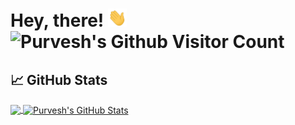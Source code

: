 # Hey, there! <img src="https://raw.githubusercontent.com/purveshmakode24/purveshmakode24/main/wave.gif" width="30px"> ![Purvesh's Github Visitor Count](https://profile-counter.glitch.me/purveshmakode24/count.svg)

## &#x1f4c8; GitHub Stats

<a href="https://github.com/purveshmakode24/purveshmakode24" >
<img align="center" src="https://github-readme-stats.vercel.app/api/top-langs/?layout=compact&username=purveshmakode24&hide=c%23,java,html,objective-c,scss&langs_count=8&title_color=ffffff&text_color=c9cacc&icon_color=2bbc8a&bg_color=1d1f21" height="180px"/>
</a>

<a href="https://github.com/purveshmakode24/purveshmakode24" >
<img align="center" src="https://github-readme-stats.vercel.app/api?username=purveshmakode24&show_icons=true&line_height=27&count_private=true&title_color=ffffff&text_color=c9cacc&icon_color=2bbc8a&bg_color=1d1f21" alt="Purvesh's GitHub Stats" height="180px"/>
</a>

<!--
**purveshmakode24/purveshmakode24** is a ✨ _special_ ✨ repository because its `README.md` (this file) appears on your GitHub profile.

Here are some ideas to get you started:

- Hi there 👋
- 🔭 I’m currently working on ...
- 🌱 I’m currently learning ...
- 👯 I’m looking to collaborate on ...
- 🤔 I’m looking for help with ...
- 💬 Ask me about ...
- 📫 How to reach me: ...
- 😄 Pronouns: ...
- ⚡ Fun fact: ...
-->
